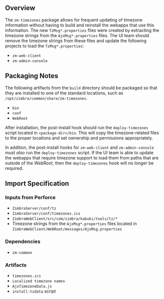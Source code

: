 ## Overview

The `zm-timezones` package allows for frequent updating of timezone information
without having to build and reinstall the webapps that use this information.
The new `TzMsg*.properties` files were created by extracting the timezone
strings from the `AjxMsg*.properties` files.  The UI team should remove the
timezone strings from these files and update the following projects to load the
`TzMsg*.properties`:

- `zm-web-client`
- `zm-admin-console`

## Packaging Notes

The following artifacts from the `build` directory should be packaged so that
they are installed to one of the standard locations, such as
`/opt/zimbra/common/share/zm-timezones`.

- `bin`
- `conf`
- `WebRoot`

After installation, the post-install hook should run the `deploy-timezones`
script located in `<package-dir>/bin`.  This will copy the timezone-related
files to the proper locations and set ownership and permissions appropriately.

In addition, the post-install hooks for `zm-web-client` and `zm-admin-console`
must *also* run the `deploy-timezones` script.  If the UI team is able to
update the webapps that require timezone support to load them from paths that
are outside of the *WebRoot*, then the `deploy-timezones` hook will no longer
be required.

## Import Specification

### Inputs from Perforce

- `ZimbraServer/conf/tz`
- `ZimbraServer/conf/timezones.ics`
- `ZimbraWebClient/src/com/zimbra/kabuki/tools/tz/*`
- Timezone strings from the `AjxMsg*.properties` files located in
  `ZimbraWebClient/WebRoot/messages/AjxMsg.properties`

### Dependencies

- `zm-common`

### Artifacts

- `timezones.ics`
- `Localized timezone names`
- `AjxTimezoneData.js`
- `install-tzdata` script
